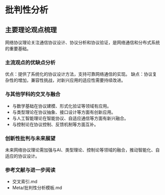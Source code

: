# 批判性分析

## 主要理论观点梳理

网络协议理论关注通信协议设计、协议分析和协议验证，是网络通信和分布式系统的重要基础。

### 主流观点的优缺点分析

优点：提供了系统化的协议设计方法，支持可靠网络通信的实现。
缺点：协议复杂性的增加，兼容性挑战，对新兴应用的适应性需要持续改进。

### 与其他学科的交叉与融合

- 与数学基础在协议建模、形式化验证等领域有应用。
- 与类型理论在协议抽象、接口设计等方面有创新应用。
- 与人工智能理论在智能协议、自适应通信等方面有新兴融合。
- 与控制论在协议控制、反馈机制等方面互补。

### 创新性批判与未来展望

未来网络协议理论需加强与AI、类型理论、控制论等领域的融合，推动智能化、自适应的协议设计。

### 参考文献与进一步阅读

- 交叉索引.md
- Meta/批判性分析模板.md
